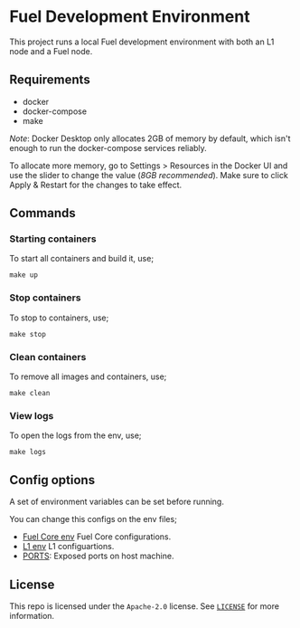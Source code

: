 # Fuel Development Environment

This project runs a local Fuel development environment with both an L1 node and a Fuel node.

## Requirements

- docker
- docker-compose
- make

*Note*: Docker Desktop only allocates 2GB of memory by default, which isn't enough to run the docker-compose services reliably.

To allocate more memory, go to Settings > Resources in the Docker UI and use the slider to change the value (_8GB recommended_). Make sure to click Apply & Restart for the changes to take effect.


## Commands

### Starting containers

To start all containers and build it, use;
```
make up
```

### Stop containers

To stop to containers, use;
```
make stop
```

### Clean containers

To remove all images and containers, use;
```
make clean
```

### View logs

To open the logs from the env, use;
```
make logs
```

## Config options

A set of environment variables can be set before running.

You can change this configs on the env files;
- [Fuel Core env](./envs/fuel_core.env) Fuel Core configurations.
- [L1 env](./envs/l1_chain.env) L1 configuartions.
- [PORTS](./envs/ports.env): Exposed ports on host machine.

## License

This repo is licensed under the `Apache-2.0` license. See [`LICENSE`](./LICENSE) for more information.